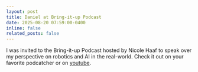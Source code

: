 ```yaml
---
layout: post
title: Daniel at Bring-it-up Podcast
date: 2025-08-20 07:59:00-0400
inline: false
related_posts: false
---
```


I was invited to the Bring-it-up Podcast hosted by Nicole Haaf to speak over my perspective on robotics and AI in the real-world. Check it out on your favorite podcatcher or on [youtube](https://www.youtube.com/watch?v=ldcI98VcDYg).